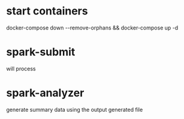 
# start containers
 docker-compose down --remove-orphans  && docker-compose up -d

# spark-submit
 will process 

 # spark-analyzer
  generate summary data using the output generated file